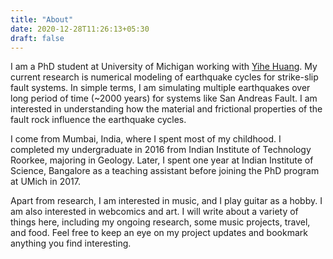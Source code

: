 ```yaml
---
title: "About"
date: 2020-12-28T11:26:13+05:30
draft: false
---
```


<p>I am a PhD student at University of Michigan working  with <a href="https://sites.lsa.umich.edu/yihehuang/">Yihe Huang</a>. My current research is numerical modeling of earthquake cycles for strike-slip fault systems. In simple terms, I am simulating multiple earthquakes over long period of time (~2000 years) for systems like San Andreas Fault. I am interested in understanding how the material and frictional properties of the fault rock influence the earthquake cycles.</p> 

<p>I come from Mumbai, India, where I spent most of my childhood. I completed my undergraduate in 2016 from Indian Institute of Technology Roorkee, majoring in Geology. Later, I spent one year at Indian Institute of Science, Bangalore as a teaching assistant before joining the PhD program at UMich in 2017.</p>


<p>Apart from research, I am interested in music, and I play guitar as a hobby. I am also interested in webcomics and art. I will write about a variety of things here, including my ongoing research, some music projects, travel, and food. Feel free to keep an eye on my project updates and bookmark anything you find interesting.</p>
